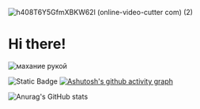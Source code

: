 ![h408T6Y5GfmXBKW62l (online-video-cutter com) (2)](https://github.com/user-attachments/assets/faed3fc5-c310-41f3-8327-0b720d05cffc)

<h1>Hi there!</h1>
<div class="gif-container">
    <img src="https://www.gifki.org/data/media/1645/makhanie-rukoy-animatsionnaya-kartinka-0072.gif" border="0" alt="махание рукой" />
</div>

![Static Badge](https://img.shields.io/badge/Shkibidi_Aboba-845bd5)
[![Ashutosh's github activity graph](https://github-readme-activity-graph.vercel.app/graph?username=Zennixxx&hide_border=true&hide_title=true&bg_color=0d1117&color=e7e4f1&line=845bd5&point=845bd5)](https://github.com/Zennixxx/github-readme-activity-graph)

![Anurag's GitHub stats](https://github-readme-stats.vercel.app/api?username=Zennixxx&show_icons=true&hide_border=true&bg_color=0d1117&text_color=e7e4f1&icon_color=d8d4e2&title_color=845bd5)

